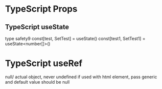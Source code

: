 # TypeScript Props

## TypeScript useState

type safety9
const[test, SetTest] = useState<string>()
const[test1, SetTest1] = useState<number[]>()

# TypeScript useRef
null/ actual object, never undefined
if used with html element, pass generic and default value should be null
